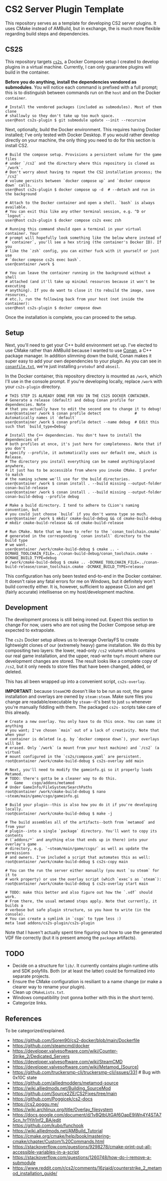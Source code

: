 # CS2 Server Plugin Template

This repository serves as a template for developing CS2 server plugins.
It uses CMake instead of AMBuild, but in exchange, the is much more flexible regarding build steps and dependencies.

## CS2S

This repository targets [`cs2s`](https://github.com/noahbkim/cs2s), a Docker Compose setup I created to develop plugins in a virtual machine.
Currently, I can only guarantee plugins will build in the container.

**Before you do anything, install the dependencies vendored as submodules**.
You will notice each command is prefixed with a full prompt; this is to distinguish between commands run on the `host` and on the Docker `container`.

```console
# Install the vendored packages (included as submodules). Most of them clone
# shallowly so they don't take up too much space.
user@host cs2s-plugin $ git submodule update --init --recursive
```

Next, optionally, build the Docker environment.
This requires having Docker installed; I've only tested with Docker Desktop.
If you would rather develop directly on your machine, the only thing you need to do for this section is install CS2.

```shell
# Build the compose setup. Provisions a persistent volume for the game files
# under `/cs2` and the directory where this repository is cloned as `/work`.
# Don't worry about having to repeat the CS2 installation process; the `/cs2`
# volume persists between `docker compose up` and `docker compose down` calls.
user@host cs2s-plugin $ docker compose up -d  # --detach and run in the background

# Attach to the Docker container and open a shell. `bash` is always available.
# You can exit this like any other terminal session, e.g. ^D or `logout`.
user@host cs2s-plugin $ docker compose cs2s exec zsh

# Running this command should open a terminal in your virtual container. Your
# prompt will hopefully look something like the below where instead of
# `container`, you'll see a hex string (the container's Docker ID). If you
# like the `zsh` config, you can either fuck with it yourself or just use
# `docker compose cs2s exec bash`.
user@container /work $

# You can leave the container running in the background without a shell
# attached (and it'll take up minimal resources because it won't be executing
# anything). If you do want to close it (to rebuild the image, save resources,
# etc.), run the following back from your host (not inside the container):
user@host cs2s-plugin $ docker compose down
```

Once the installation is complete, you can proceed to the setup.

## Setup

Next, you'll need to get your C++ build environment set up.
I've elected to use CMake rather than AMBuild because I wanted to use [Conan](https://conan.io/), a C++ package manager.
In addition slimming down the build, Conan makes it super easy to add your own dependencies to your plugin.
As you can see in [`conanfile.txt`](./conanfile.txt), we're just installing `protobuf` and `abseil`.

In the Docker container, this repository directory is mounted as `/work`, which I'll use in the console prompt.
If you're developing locally, replace `/work` with your `cs2s-plugin` directory.

```shell
# THIS STEP IS ALREADY DONE FOR YOU IN THE CS2S DOCKER CONTAINER.
# Generate a release (default) and debug Conan profile for dependencies. Note
# that you actually have to edit the second one to change it to debug!
user@container /work $ conan profile detect               # Automatically names it `default`
user@container /work $ conan profile detect --name debug  # Edit this such that `build_type=Debug`

# Install the C++ dependencies. You don't have to install the dependencies of
# both profiles at once, it's just here for completeness. Note that if you don't 
# specify --profile, it automatically uses our default one, which is Release.
# The directory you install everything can be named anything/placed anywhere,
# it just has to be accessible from where you invoke CMake. I prefer to match
# the naming scheme we'll use for the build directories.
user@container /work $ conan install . --build missing --output-folder conan-build-release
user@container /work $ conan install . --build missing --output-folder conan-build-debug --profile debug

# Make a build directory. I tend to adhere to CLion's naming convention, but
# you could just choose `build` if you don't wanna type so much.
user@container /work $ mkdir cmake-build-debug && cd cmake-build-debug
# mkdir cmake-build-release && cd cmake-build-release

# Run CMake. Note that we have to refer to the `conan_toolchain.cmake`
# generated in the corresponding `conan install` directory to the build type
# we want.
user@container /work/cmake-build-debug $ cmake .. -DCMAKE_TOOLCHAIN_FILE=../conan-build-debug/conan_toolchain.cmake -DCMAKE_BUILD_TYPE=debug
# /work/cmake-build-debug $ cmake .. -DCMAKE_TOOLCHAIN_FILE=../conan-build-release/conan_toolchain.cmake -DCMAKE_BUILD_TYPE=release
```

This configuration has only been tested end-to-end in the Docker container.
It doesn't raise any fatal errors for me on Windows, but it definitely won't build correctly either.
It is, however, sufficient to appease CLion and get (fairly accurate) intellisense on my host/development machine.

## Development

The development process is still being ironed out.
Expect this section to change
For now, users who are not using the Docker Compose setup are expected to extrapolate.

The `cs2s` Docker setup allows us to leverage OverlayFS to create lightweight clones of our (extremely heavy) game installation.
We do this by compositing two layers: the lower, read-only `/cs2` volume which contains our real game installation, and the upper, read-write `tmpfs` mount where our development changes are stored.
The result looks like a complete copy of `/cs2`, but it only needs to store files that have been changed, added, or deleted.

This has all been wrapped up into a convenient script, `cs2s-overlay`.

**IMPORTANT**: because `SteamCMD` doesn't like to be run as root, the game installation and overlays are owned by `steam:steam`.
Make sure files you change are readable/executable by `steam`--it's best to just `su` whenever you're manually fiddling with them.
The packaged `cs2s-` scripts take care of this already.

```shell
# Create a new overlay. You only have to do this once. You can name it anything
# you want; I've chosen `main` out of a lack of creativity. Note that when your
# container is deleted (e.g. by `docker compose down`), your overlays will be
# erased. Only `/work` (a mount from your host machine) and `/cs2` (a virtual
# mount configured in the `cs2s/compose.yaml` are persistent.
root@container /work/cmake-build-debug $ cs2s-overlay add main

# Next, you'll need to modify the gameinfo.gi so it properly loads Metamod.
# TODO: there's gotta be a cleaner way to do this.
#   Game    csgo/addons/metamod
# Under GameInfo/FileSystem/SearchPaths
root@container /work/cmake-build-debug $ nano ~steam/main/game/csgo/gameinfo.gi

# Build your plugin--this is also how you do it if you're developing locally.
root@container /work/cmake-build-debug $ make -j

# The build assembles all of the artifacts--both from `metamod` and from your
# plugin--into a single `package` directory. You'll want to copy its contents
# (`addons/*` and anything else that ends up in there) into your overlay's game
# directory, e.g. `~steam/main/game/csgo/` as well as update the permissions
# and owners. I've included a script that automates this as well:
root@container /work/cmake-build-debug $ cs2s-copy main

# You can the run the server either manually (you must `su steam` for it to
# work property) or use the overlay script (which `exec`s as `steam`):
root@container /work/cmake-build-debug $ cs2s-overlay start main

# TODO: make this better and also figure out how the `.vdf` should work.
# From there, the usual metamod steps apply. Note that currently, it builds a
# verbose but safe plugin structure, so you have to write (in the console).
# You can create a symlink in `csgo` to type less :)
meta load addons/cs2s-plugin/cs2s-plugin
```

Note that I haven't actually spent time figuring out how to use the generated
VDF file correctly (but it is present among the `package` artifacts).

## TODO

- Decide on a structure for `lib/`.
    It currently contains plugin runtime utils and SDK polyfills.
    Both (or at least the latter) could be formalized into separate projects.
- Ensure the CMake configuration is resiliant to a name change (or make a clearer way to rename your plugin).
- Clean up `CMakeLists.txt`.
- Windows compatibility (not gonna bother with this in the short term).
- Categorize links.

## References

To be categorized/explained.

- https://github.com/Soren90/cs2-docker/blob/main/Dockerfile
- https://github.com/steamcmd/docker
- https://developer.valvesoftware.com/wiki/Counter-Strike_2/Dedicated_Servers
- https://developer.valvesoftware.com/wiki/SteamCMD
- https://developer.valvesoftware.com/wiki/Metamod_(Source)
- https://github.com/truckersmp-cli/truckersmp-cli/issues/331  # Bug with 0x10C state
- https://github.com/alliedmodders/metamod-source
- https://wiki.alliedmods.net/Building_SourceMod
- https://github.com/Source2ZE/CS2Fixes/tree/main
- https://github.com/Poggicek/cs2-docs
- https://cs2.poggu.me/
- https://wiki.archlinux.org/title/Overlay_filesystem
- https://docs.google.com/document/d/1v8QtbUtGAf6OapE9iWn4Y4STA7Scn_hr1Yih1nf2_BA/edit
- https://github.com/kubo/funchook
- https://wiki.alliedmods.net/AMBuild_Tutorial
- https://cmake.org/cmake/help/book/mastering-cmake/chapter/Custom%20Commands.html
- https://stackoverflow.com/questions/9298278/cmake-print-out-all-accessible-variables-in-a-script
- https://stackoverflow.com/questions/1260748/how-do-i-remove-a-submodule
- https://www.reddit.com/r/cs2/comments/16zjaid/counterstrike_2_metamod_installation_guide/
